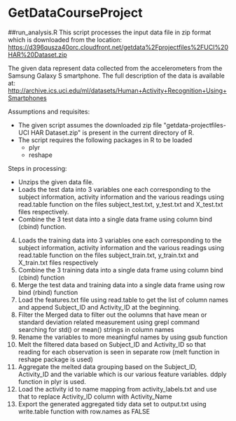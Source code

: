 GetDataCourseProject
====================

##run_analysis.R
This script processes the input data file in zip format which is downloaded from the location:
https://d396qusza40orc.cloudfront.net/getdata%2Fprojectfiles%2FUCI%20HAR%20Dataset.zip 

The given data represent data collected from the accelerometers from the Samsung Galaxy S smartphone. The full description of the data is available at:
http://archive.ics.uci.edu/ml/datasets/Human+Activity+Recognition+Using+Smartphones 

Assumptions and requisites:
* The given script assumes the downloaded zip file "getdata-projectfiles-UCI HAR Dataset.zip" is present in the current directory of R. 
* The script requires the following packages in R to be loaded 
	- plyr
	- reshape

Steps in processing:

* Unzips the given data file. 
* Loads the test data into 3 variables one each corresponding to the subject information, activity information and the various readings using read.table function on the files subject_test.txt, y_test.txt and X_test.txt files respectively.
* Combine the 3 test data into a single data frame using column bind (cbind) function.
4. Loads the training data into 3 variables one each corresponding to the subject information, activity information and the various readings using read.table function on the files subject_train.txt, y_train.txt and X_train.txt files respectively
5. Combine the 3 training data into a single data frame using column bind (cbind) function
6. Merge the test data and training data into a single data frame using row bind (rbind) function
7. Load the features.txt file using read.table to get the list of column names and append Subject_ID and Activity_ID at the beginning.
8. Filter the Merged data to filter out the oolumns that have mean or standard deviation related measurement using grepl command searching for std() or mean() strings in column names
9. Rename the variables to more meaningful names by using gsub function
10. Melt the filtered data based on Subject_ID and Activity_ID so that reading for each observation is seen in separate row (melt function in reshape package is used)
11. Aggregate the melted data grouping based on the Subject_ID, Activity_ID and the variable which is our various feature variables. ddply function in plyr is used.
12. Load the activity id to name mapping from activity_labels.txt and use that to replace Activity_ID column with Activity_Name
13. Export the generated aggregated tidy data set to output.txt using write.table function with row.names as FALSE
